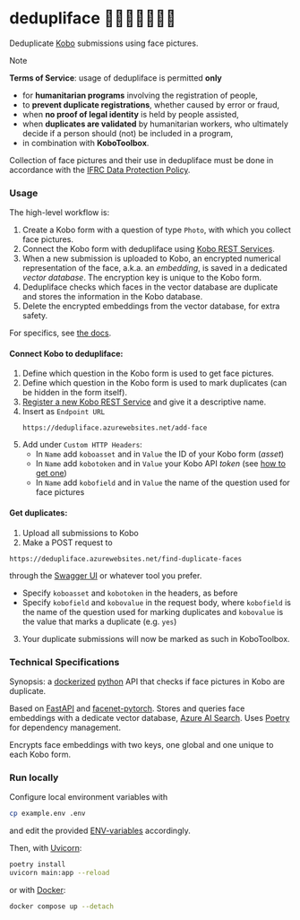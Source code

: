 # dedupliface 👩🏿👩🏽‍🦱👳🏻

Deduplicate [Kobo](https://www.kobotoolbox.org/) submissions using face pictures.

> [!NOTE]
> 
> **Terms of Service**: usage of dedupliface is permitted **only**
> * for **humanitarian programs** involving the registration of people,
> * to **prevent duplicate registrations**, whether caused by error or fraud,
> * when **no proof of legal identity** is held by people assisted,
> * when **duplicates are validated** by humanitarian workers, who ultimately decide if a person should (not) be included in a program,
> * in combination with **KoboToolbox**.
> 
> Collection of face pictures and their use in dedupliface must be done in accordance with the [IFRC Data Protection Policy](https://www.ifrc.org/document/IFRC-Data-Protection-Policy).

### Usage

The high-level workflow is:
1. Create a Kobo form with a question of type `Photo`, with which you collect face pictures.
2. Connect the Kobo form with dedupliface using [Kobo REST Services](https://support.kobotoolbox.org/rest_services.html).
3. When a new submission is uploaded to Kobo, an encrypted numerical representation of the face, a.k.a. an _embedding_, 
 is saved in a dedicated _vector database_. The encryption key is unique to the Kobo form.
4. Dedupliface checks which faces in the vector database are duplicate and stores the information in the Kobo database.
6. Delete the encrypted embeddings from the vector database, for extra safety.

For specifics, see [the docs](https://dedupliface.azurewebsites.net/docs).

#### Connect Kobo to dedupliface:

1. Define which question in the Kobo form is used to get face pictures.
2. Define which question in the Kobo form is used to mark duplicates (can be hidden in the form itself).
3. [Register a new Kobo REST Service](https://support.kobotoolbox.org/rest_services.html) and give it a descriptive name.
4. Insert as `Endpoint URL`
   ```
   https://dedupliface.azurewebsites.net/add-face
   ```
6. Add under `Custom HTTP Headers`:
   * In `Name` add `koboasset` and in `Value` the ID of your Kobo form (_asset_)
   * In `Name` add `kobotoken` and in `Value` your Kobo API _token_ (see [how to get one](https://support.kobotoolbox.org/api.html#getting-your-api-token))
   * In `Name` add `kobofield` and in `Value` the name of the question used for face pictures

#### Get duplicates:

1. Upload all submissions to Kobo
2. Make a POST request to
```
https://dedupliface.azurewebsites.net/find-duplicate-faces
```
through the [Swagger UI](https://dedupliface.azurewebsites.net/docs) or whatever tool you prefer. 
   * Specify `koboasset` and `kobotoken` in the headers, as before
   * Specify `kobofield` and `kobovalue` in the request body, where `kobofield` is the name of the question used for marking duplicates and `kobovalue` is the value that marks a duplicate (e.g. `yes`)
3. Your duplicate submissions will now be marked as such in KoboToolbox.

### Technical Specifications

Synopsis: a [dockerized](https://www.docker.com/) [python](https://www.python.org/) API that checks if face pictures in Kobo are duplicate. 

Based on [FastAPI](https://fastapi.tiangolo.com/) and [facenet-pytorch](https://github.com/timesler/facenet-pytorch). 
Stores and queries face embeddings with a dedicate vector database, [Azure AI Search](https://azure.microsoft.com/en-us/products/ai-services/ai-search). 
Uses [Poetry](https://python-poetry.org/) for dependency management.

Encrypts face embeddings with two keys, one global and one unique to each Kobo form.


### Run locally

Configure local environment variables with
```sh
cp example.env .env
```

and edit the provided [ENV-variables](./example.env) accordingly.

Then, with [Uvicorn](https://www.uvicorn.org/):
```sh
poetry install
uvicorn main:app --reload
```
or with [Docker](https://www.docker.com/):
```sh
docker compose up --detach
```
